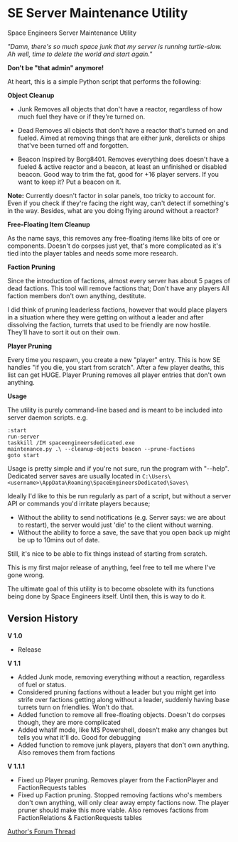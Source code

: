 SE Server Maintenance Utility
==============

Space Engineers Server Maintenance Utility

_"Damn, there's so much space junk that my server is running turtle-slow. Ah well, time to delete the world and start again."_

**Don't be "that admin" anymore!**

At heart, this is a simple Python script that performs the following:

**Object Cleanup**
- Junk
Removes all objects that don't have a reactor, regardless of how much fuel they have or if they're turned on.

- Dead
Removes all objects that don't have a reactor that's turned on and fueled. Aimed at removing things that are either junk, derelicts or ships that've been turned off and forgotten.

- Beacon
Inspired by Borg8401. Removes everything does doesn't have a fueled & active reactor and a beacon, at least an unfinished or disabled beacon. Good way to trim the fat, good for +16 player servers. If you want to keep it? Put a beacon on it.

**Note:** Currently doesn't factor in solar panels, too tricky to account for. Even if you check if they're facing the right way, can't detect if something's in the way. Besides, what are you doing flying around without a reactor?

**Free-Floating Item Cleanup**

As the name says, this removes any free-floating items like bits of ore or components. Doesn't do corpses just yet, that's more complicated as it's tied into the player tables and needs some more research.

**Faction Pruning**

Since the introduction of factions, almost every server has about 5 pages of dead factions. This tool will remove factions that;
Don't have any players
All faction members don't own anything, destitute.

I did think of pruning leaderless factions, however that would place players in a situation where they were getting on without a leader and after dissolving the faction, turrets that used to be friendly are now hostile. They'll have to sort it out on their own.

**Player Pruning**

Every time you respawn, you create a new "player" entry. This is how SE handles "if you die, you start from scratch". After a few player deaths, this list can get HUGE. Player Pruning removes all player entries that don't own anything.

**Usage**

The utility is purely command-line based and is meant to be included into server daemon scripts. e.g.

```
:start
run-server
taskkill /IM spaceengineersdedicated.exe
maintenance.py .\ --cleanup-objects beacon --prune-factions
goto start
```

Usage is pretty simple and if you're not sure, run the program with "--help". Dedicated server saves are usually located in `C:\Users\<username>\AppData\Roaming\SpaceEngineersDedicated\Saves\`

Ideally I'd like to this be run regularly as part of a script, but without a server API or commands you'd irritate players because;

* Without the ability to send notifications (e.g. Server says: we are about to restart), the server would just 'die' to the client without warning.
* Without the ability to force a save, the save that you open back up might be up to 10mins out of date.

Still, it's nice to be able to fix things instead of starting from scratch.

This is my first major release of anything, feel free to tell me where I've gone wrong.

The ultimate goal of this utility is to become obsolete with its functions being done by Space Engineers itself. Until then, this is way to do it.

## Version History
**V 1.0**

- Release

**V 1.1**

- Added Junk mode, removing everything without a reaction, regardless of fuel or status.
- Considered pruning factions without a leader but you might get into strife over factions getting along without a leader, suddenly having base turrets turn on friendlies. Won't do that.
- Added function to remove all free-floating objects. Doesn't do corpses though, they are more complicated
- Added whatif mode, like MS Powershell, doesn't make any changes but tells you what it'll do. Good for debugging
- Added function to remove junk players, players that don't own anything. Also removes them from factions

**V 1.1.1**

- Fixed up Player pruning. Removes player from the FactionPlayer and FactionRequests tables
- Fixed up Faction pruning. Stopped removing factions who's members don't own anything, will only clear away empty factions now. The player pruner should make this more viable. Also removes factions from FactionRelations & FactionRequests tables

[Author's Forum Thread](http://forums.keenswh.com/post/se-server-maintenance-utility-6985610)
